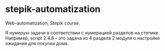 # stepik-automatization
Web-automatization, Stepik course.

Я нумерую задачи в соответствии с нумерацией разделов на степике. Например, script 2.4.8 - это задача из 4 раздела 2 модуля о настройке ожидания для покупки дома.